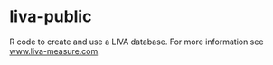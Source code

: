 # liva-public
R code to create and use a LIVA database.
For more information see www.liva-measure.com.
